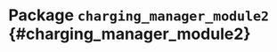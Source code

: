 # Package `charging_manager_module2` {#charging_manager_module2}

<move-here src='#traffic_light-autogenerated'/>
